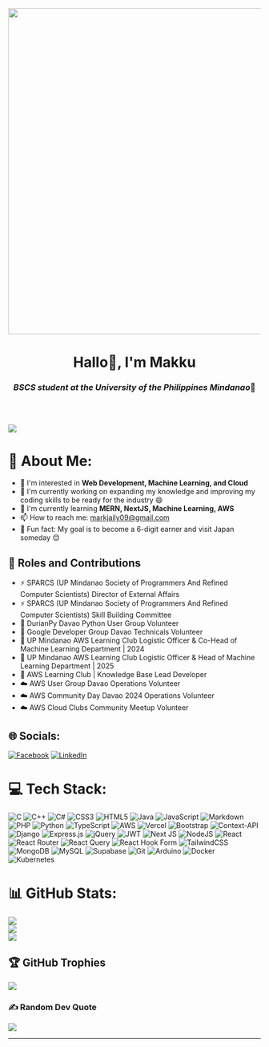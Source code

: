 <div align="center">
  <img src="https://github.com/user-attachments/assets/7df2e2e6-48ce-438d-8fcc-630ab8c2ed38" width="650"/>
</div>

<h1 align="center">Hallo👋, I'm Makku</h1>
<h3 align="center"><i>BSCS student at the University of the Philippines Mindanao</i>🌟</h3>
<br><br>

[![](https://visitcount.itsvg.in/api?id=Maakkkuu&icon=9&color=0)](https://visitcount.itsvg.in)

# 💫 About Me:
- 👀 I'm interested in **Web Development, Machine Learning, and Cloud**<br>
- 🔭 I'm currently working on expanding my knowledge and improving my coding skills to be ready for the industry 😄<br>
- 🌱 I'm currently learning **MERN, NextJS, Machine Learning, AWS**<br>
- 📫 How to reach me: markjaily09@gmail.com<br>
- 🍙 Fun fact: My goal is to become a 6-digit earner and visit Japan someday 😊


## 🔬 Roles and Contributions

- ⚡ SPARCS (UP Mindanao Society of Programmers And Refined Computer Scientists) Director of External Affairs
- ⚡ SPARCS (UP Mindanao Society of Programmers And Refined Computer Scientists) Skill Building Committee
- 🐍 DurianPy Davao Python User Group Volunteer
- 👾 Google Developer Group Davao Technicals Volunteer
- 🦅 UP Mindanao AWS Learning Club Logistic Officer & Co-Head of Machine Learning Department | 2024
- 🦅 UP Mindanao AWS Learning Club Logistic Officer & Head of Machine Learning Department | 2025
- 🦅 AWS Learning Club | Knowledge Base Lead Developer
- ☁️ AWS User Group Davao Operations Volunteer
- ☁️ AWS Community Day Davao 2024 Operations Volunteer
- ☁️ AWS Cloud Clubs Community Meetup Volunteer

## 🌐 Socials:
[![Facebook](https://img.shields.io/badge/Facebook-%231877F2.svg?logo=Facebook&logoColor=white)](https://facebook.com/markjaily.pena.9)
[![LinkedIn](https://img.shields.io/badge/LinkedIn-%230077B5.svg?logo=linkedin&logoColor=white)](https://linkedin.com/in/makkukuma) 


# 💻 Tech Stack:
![C](https://img.shields.io/badge/c-%2300599C.svg?style=for-the-badge&logo=c&logoColor=white) ![C++](https://img.shields.io/badge/c++-%2300599C.svg?style=for-the-badge&logo=c%2B%2B&logoColor=white) ![C#](https://img.shields.io/badge/c%23-%23239120.svg?style=for-the-badge&logo=csharp&logoColor=white) ![CSS3](https://img.shields.io/badge/css3-%231572B6.svg?style=for-the-badge&logo=css3&logoColor=white) ![HTML5](https://img.shields.io/badge/html5-%23E34F26.svg?style=for-the-badge&logo=html5&logoColor=white) ![Java](https://img.shields.io/badge/java-%23ED8B00.svg?style=for-the-badge&logo=openjdk&logoColor=white) ![JavaScript](https://img.shields.io/badge/javascript-%23323330.svg?style=for-the-badge&logo=javascript&logoColor=%23F7DF1E) ![Markdown](https://img.shields.io/badge/markdown-%23000000.svg?style=for-the-badge&logo=markdown&logoColor=white) ![PHP](https://img.shields.io/badge/php-%23777BB4.svg?style=for-the-badge&logo=php&logoColor=white) ![Python](https://img.shields.io/badge/python-3670A0?style=for-the-badge&logo=python&logoColor=ffdd54) ![TypeScript](https://img.shields.io/badge/typescript-%23007ACC.svg?style=for-the-badge&logo=typescript&logoColor=white) ![AWS](https://img.shields.io/badge/AWS-%23FF9900.svg?style=for-the-badge&logo=amazon-aws&logoColor=white) ![Vercel](https://img.shields.io/badge/vercel-%23000000.svg?style=for-the-badge&logo=vercel&logoColor=white) ![Bootstrap](https://img.shields.io/badge/bootstrap-%238511FA.svg?style=for-the-badge&logo=bootstrap&logoColor=white) ![Context-API](https://img.shields.io/badge/Context--Api-000000?style=for-the-badge&logo=react) ![Django](https://img.shields.io/badge/django-%23092E20.svg?style=for-the-badge&logo=django&logoColor=white) ![Express.js](https://img.shields.io/badge/express.js-%23404d59.svg?style=for-the-badge&logo=express&logoColor=%2361DAFB) ![jQuery](https://img.shields.io/badge/jquery-%230769AD.svg?style=for-the-badge&logo=jquery&logoColor=white) ![JWT](https://img.shields.io/badge/JWT-black?style=for-the-badge&logo=JSON%20web%20tokens) ![Next JS](https://img.shields.io/badge/Next-black?style=for-the-badge&logo=next.js&logoColor=white) ![NodeJS](https://img.shields.io/badge/node.js-6DA55F?style=for-the-badge&logo=node.js&logoColor=white) ![React](https://img.shields.io/badge/react-%2320232a.svg?style=for-the-badge&logo=react&logoColor=%2361DAFB) ![React Router](https://img.shields.io/badge/React_Router-CA4245?style=for-the-badge&logo=react-router&logoColor=white) ![React Query](https://img.shields.io/badge/-React%20Query-FF4154?style=for-the-badge&logo=react%20query&logoColor=white) ![React Hook Form](https://img.shields.io/badge/React%20Hook%20Form-%23EC5990.svg?style=for-the-badge&logo=reacthookform&logoColor=white) ![TailwindCSS](https://img.shields.io/badge/tailwindcss-%2338B2AC.svg?style=for-the-badge&logo=tailwind-css&logoColor=white) ![MongoDB](https://img.shields.io/badge/MongoDB-%234ea94b.svg?style=for-the-badge&logo=mongodb&logoColor=white) ![MySQL](https://img.shields.io/badge/mysql-4479A1.svg?style=for-the-badge&logo=mysql&logoColor=white) ![Supabase](https://img.shields.io/badge/Supabase-3ECF8E?style=for-the-badge&logo=supabase&logoColor=white) ![Git](https://img.shields.io/badge/git-%23F05033.svg?style=for-the-badge&logo=git&logoColor=white) ![Arduino](https://img.shields.io/badge/-Arduino-00979D?style=for-the-badge&logo=Arduino&logoColor=white) ![Docker](https://img.shields.io/badge/docker-%230db7ed.svg?style=for-the-badge&logo=docker&logoColor=white) ![Kubernetes](https://img.shields.io/badge/kubernetes-%23326ce5.svg?style=for-the-badge&logo=kubernetes&logoColor=white)

# 📊 GitHub Stats:
![](https://github-readme-stats.vercel.app/api?username=Maakkkuu&theme=tokyonight&hide_border=false&include_all_commits=true&count_private=true)<br/>
![](https://github-readme-streak-stats.herokuapp.com/?user=Maakkkuu&theme=tokyonight&hide_border=false)<br/>
![](https://github-readme-stats.vercel.app/api/top-langs/?username=Maakkkuu&theme=tokyonight&hide_border=false&include_all_commits=true&count_private=true&layout=compact)

## 🏆 GitHub Trophies
![](https://github-profile-trophy.vercel.app/?username=Maakkkuu&theme=tokyonight&no-frame=false&no-bg=false&margin-w=4)

### ✍️ Random Dev Quote
![](https://quotes-github-readme.vercel.app/api?type=horizontal&theme=tokyonight)

---
